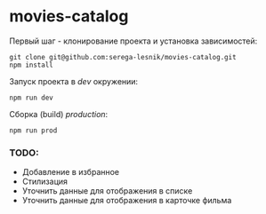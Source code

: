 # movies-catalog

Первый шаг - клонирование проекта и установка зависимостей:

```
git clone git@github.com:serega-lesnik/movies-catalog.git
npm install
```

Запуск проекта в *dev* окружении:

```
npm run dev
```

Сборка (build) *production*:

```
npm run prod
```

### TODO:

* Добавление в избранное
* Стилизация
* Уточнить данные для отображения в списке
* Уточнить данные для отображения в карточке фильма
